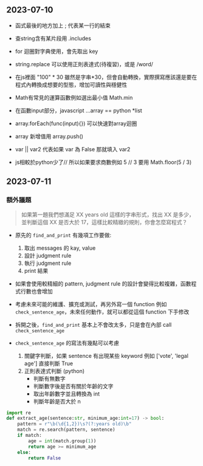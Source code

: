 ## 2023-07-10
- 函式最後的地方加上 ; 代表某一行的結束

- 查string含有某片段用 .includes

- for 迴圈對字典使用，會先取出 key

- string.replace 可以使用正則表達式(待複習)，或是 /word/

- 在js裡面 "100" * 30 雖然是字串*30，但會自動轉換，實際撰寫應該還是要在程式內轉換成想要的型態，增加可讀性與穩健性

- Math有常見的運算函數例如選出最小值 Math.min

- 在函數input部分，javascript ...array == python *list

- array.forEach(func(input){}) 可以快速對array迴圈

- array 新增值用 array.push()

- var || var2 代表如果 var 為 False 那就填入 var2

- js相較於python少了// 所以如果要求商數例如 5 // 3 要用 Math.floor(5 / 3)

## 2023-07-11
### 額外議題
> 如果第一題我們想滿足 XX years old 這樣的字串形式，找出 XX 是多少，並判斷這個 XX 是否大於 17，這樣比較精緻的規則，你會怎麼寫程式？
* 原先的 `find_and_print` 有幾項工作要做:
    1. 取出 messages 的 kay, value
    2. 設計 judgment rule
    3. 執行 judgment rule
    4. print 結果

* 如果會使用較精細的 pattern, judgment rule 的設計會變得比較複雜，函數程式行數也會增加
* 考慮未來可能的維護、擴充或測試，再另外寫一個 function 例如 `check_sentence_age`，未來任何動作，就可以都從這個 function 下手修改
* 拆開之後，`find_and_print` 基本上不會改太多，只是會在內部 call `check_sentence_age`
* `check_sentence_age` 的寫法有幾點可以考慮
    1. 關鍵字判斷，如果 sentence 有出現某些 keyword 例如 ['vote', 'legal age'] 直接判斷 True
    2. 正則表達式判斷 (python)
        * 判斷有無數字
        * 判斷數字後是否有關於年齡的文字
        * 取出年齡數字並且轉換為 int
        * 判斷年齡是否大於 n

```python
import re
def extract_age(sentence:str, minimum_age:int=17) -> bool:
    pattern = r"\b(\d{1,2})\s?(?:years old)\b"
    match = re.search(pattern, sentence)
    if match:
        age = int(match.group(1))
        return age >= minimum_age
    else:
        return False
```